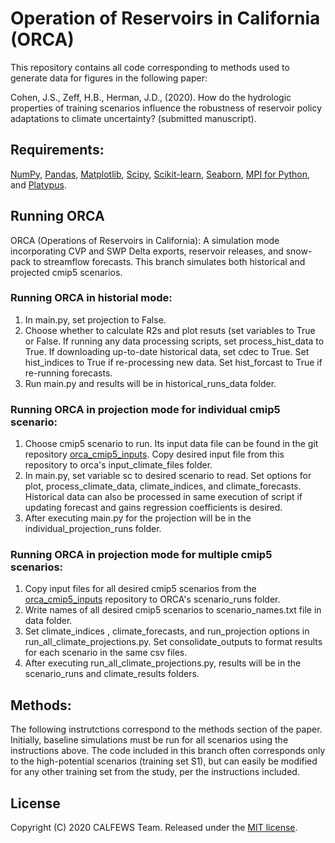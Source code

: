 # Operation of Reservoirs in California (ORCA)
This repository contains all code corresponding to methods used to generate data for figures in the following paper:

Cohen, J.S., Zeff, H.B., Herman, J.D.,  (2020). How do the hydrologic properties of training scenarios influence the robustness of reservoir policy adaptations to climate uncertainty? (submitted manuscript).

## Requirements:
[NumPy](http://www.numpy.org/), [Pandas](http://pandas.pydata.org/), [Matplotlib](http://matplotlib.org/), [Scipy](http://www.scipy.org/), [Scikit-learn](http://scikit-learn.org/), [Seaborn](https://seaborn.pydata.org/), [MPI for Python](https://mpi4py.readthedocs.io/en/stable/), and [Platypus](https://platypus.readthedocs.io/en/latest/).

## Running ORCA
ORCA (Operations of Reservoirs in California): A simulation mode incorporating CVP and SWP Delta exports, reservoir releases, and snow-pack to streamflow forecasts. This branch simulates both historical and projected cmip5 scenarios.

### Running ORCA in historial mode:
1. In main.py, set projection to False.
2. Choose whether to calculate R2s and plot resuts (set variables to True or False. If running any data processing scripts, set process_hist_data to True. If downloading up-to-date historical data, set cdec to True. Set hist_indices to True if re-processing new data. Set hist_forcast to True if re-running forecasts.
3. Run main.py and results will be in historical_runs_data folder.

### Running ORCA in projection mode for individual cmip5 scenario:
1. Choose cmip5 scenario to run. Its input data file can be found in the git repository [orca_cmip5_inputs](https://github.com/jscohen4/orca_cmip5_inputs). Copy desired input file from this repository to orca's input_climate_files folder.
2. In main.py, set variable sc to desired scenario to read. Set options for plot, process_climate_data, climate_indices, and climate_forecasts. Historical  data can also be processed in same execution of script if updating forecast and gains regression coefficients is desired.
3. After executing main.py for the projection will be in the individual_projection_runs folder.

### Running ORCA in projection mode for multiple cmip5 scenarios:
1. Copy input files for all desired cmip5 scenarios from the [orca_cmip5_inputs](https://github.com/jscohen4/orca_cmip5_inputs) repository to ORCA's scenario_runs folder.
2. Write names of all desired cmip5 scenarios to scenario_names.txt file in data folder.
3. Set climate_indices , climate_forecasts, and run_projection options in run_all_climate_projections.py. Set consolidate_outputs to format results for each scenario in the same csv files.
4. After executing run_all_climate_projections.py, results will be in the scenario_runs and climate_results folders.

## Methods:
The following instrutctions correspond to the methods section of the paper. Initially, baseline simulations must be run for all scenarios using the instructions above. The code included in this branch often corresponds only to the high-potential scenarios (training set S1), but can easily be modified for any other training set from the study, per the instructions included. 

## License
Copyright (C) 2020 CALFEWS Team. Released under the [MIT license](LICENSE.md).
